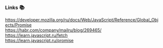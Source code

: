 ### Links :books:
https://developer.mozilla.org/ru/docs/Web/JavaScript/Reference/Global_Objects/Promise  
https://habr.com/company/mailru/blog/269465/  
https://learn.javascript.ru/fetch  
https://learn.javascript.ru/promise